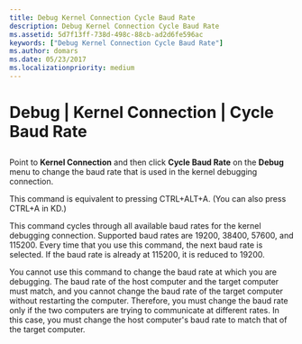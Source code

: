 ```yaml
---
title: Debug Kernel Connection Cycle Baud Rate
description: Debug Kernel Connection Cycle Baud Rate
ms.assetid: 5d7f13ff-738d-498c-88cb-ad2d6fe596ac
keywords: ["Debug Kernel Connection Cycle Baud Rate"]
ms.author: domars
ms.date: 05/23/2017
ms.localizationpriority: medium
---
```


# Debug | Kernel Connection | Cycle Baud Rate


## <span id="ddk_debug_kernel_connection_cycle_baud_rate_dbg"></span><span id="DDK_DEBUG_KERNEL_CONNECTION_CYCLE_BAUD_RATE_DBG"></span>


Point to **Kernel Connection** and then click **Cycle Baud Rate** on the **Debug** menu to change the baud rate that is used in the kernel debugging connection.

This command is equivalent to pressing CTRL+ALT+A. (You can also press CTRL+A in KD.)

This command cycles through all available baud rates for the kernel debugging connection. Supported baud rates are 19200, 38400, 57600, and 115200. Every time that you use this command, the next baud rate is selected. If the baud rate is already at 115200, it is reduced to 19200.

You cannot use this command to change the baud rate at which you are debugging. The baud rate of the host computer and the target computer must match, and you cannot change the baud rate of the target computer without restarting the computer. Therefore, you must change the baud rate only if the two computers are trying to communicate at different rates. In this case, you must change the host computer's baud rate to match that of the target computer.

 

 





